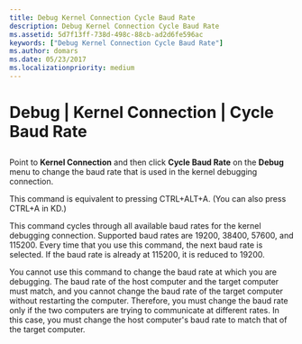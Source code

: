 ```yaml
---
title: Debug Kernel Connection Cycle Baud Rate
description: Debug Kernel Connection Cycle Baud Rate
ms.assetid: 5d7f13ff-738d-498c-88cb-ad2d6fe596ac
keywords: ["Debug Kernel Connection Cycle Baud Rate"]
ms.author: domars
ms.date: 05/23/2017
ms.localizationpriority: medium
---
```


# Debug | Kernel Connection | Cycle Baud Rate


## <span id="ddk_debug_kernel_connection_cycle_baud_rate_dbg"></span><span id="DDK_DEBUG_KERNEL_CONNECTION_CYCLE_BAUD_RATE_DBG"></span>


Point to **Kernel Connection** and then click **Cycle Baud Rate** on the **Debug** menu to change the baud rate that is used in the kernel debugging connection.

This command is equivalent to pressing CTRL+ALT+A. (You can also press CTRL+A in KD.)

This command cycles through all available baud rates for the kernel debugging connection. Supported baud rates are 19200, 38400, 57600, and 115200. Every time that you use this command, the next baud rate is selected. If the baud rate is already at 115200, it is reduced to 19200.

You cannot use this command to change the baud rate at which you are debugging. The baud rate of the host computer and the target computer must match, and you cannot change the baud rate of the target computer without restarting the computer. Therefore, you must change the baud rate only if the two computers are trying to communicate at different rates. In this case, you must change the host computer's baud rate to match that of the target computer.

 

 





